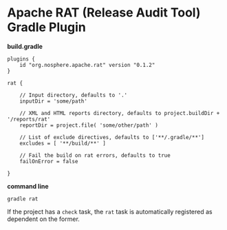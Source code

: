 
# Apache RAT (Release Audit Tool) Gradle Plugin

**build.gradle**

    plugins {
        id "org.nosphere.apache.rat" version "0.1.2"
    }

    rat {

        // Input directory, defaults to '.'
        inputDir = 'some/path'

        // XML and HTML reports directory, defaults to project.buildDir + '/reports/rat'
        reportDir = project.file( 'some/other/path' )

        // List of exclude directives, defaults to ['**/.gradle/**']
        excludes = [ '**/build/**' ]

        // Fail the build on rat errors, defaults to true
        failOnError = false

    }

**command line**

    gradle rat

If the project has a `check` task, the `rat` task is automatically registered as dependent on the former.
